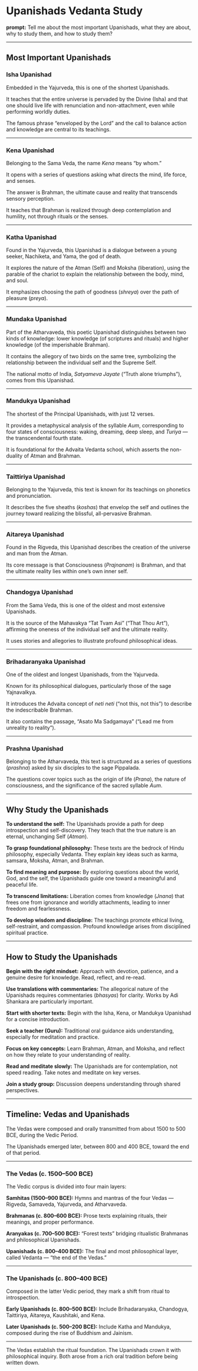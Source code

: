 # Upanishads Vedanta Study

**prompt:** Tell me about the most important Upanishads, what they are about, why to study them, and how to study them?

---

## Most Important Upanishads

### **Isha Upanishad**

Embedded in the Yajurveda, this is one of the shortest Upanishads.

It teaches that the entire universe is pervaded by the Divine (Isha) and that one should live life with renunciation and non-attachment, even while performing worldly duties.

The famous phrase “enveloped by the Lord” and the call to balance action and knowledge are central to its teachings.

---

### **Kena Upanishad**

Belonging to the Sama Veda, the name *Kena* means “by whom.”

It opens with a series of questions asking what directs the mind, life force, and senses.

The answer is Brahman, the ultimate cause and reality that transcends sensory perception.

It teaches that Brahman is realized through deep contemplation and humility, not through rituals or the senses.

---

### **Katha Upanishad**

Found in the Yajurveda, this Upanishad is a dialogue between a young seeker, Nachiketa, and Yama, the god of death.

It explores the nature of the Atman (Self) and Moksha (liberation), using the parable of the chariot to explain the relationship between the body, mind, and soul.

It emphasizes choosing the path of goodness (*shreya*) over the path of pleasure (*preya*).

---

### **Mundaka Upanishad**

Part of the Atharvaveda, this poetic Upanishad distinguishes between two kinds of knowledge:
lower knowledge (of scriptures and rituals) and higher knowledge (of the imperishable Brahman).

It contains the allegory of two birds on the same tree, symbolizing the relationship between the individual self and the Supreme Self.

The national motto of India, *Satyameva Jayate* (“Truth alone triumphs”), comes from this Upanishad.

---

### **Mandukya Upanishad**

The shortest of the Principal Upanishads, with just 12 verses.

It provides a metaphysical analysis of the syllable *Aum*, corresponding to four states of consciousness:
waking, dreaming, deep sleep, and *Turiya* — the transcendental fourth state.

It is foundational for the Advaita Vedanta school, which asserts the non-duality of Atman and Brahman.

---

### **Taittiriya Upanishad**

Belonging to the Yajurveda, this text is known for its teachings on phonetics and pronunciation.

It describes the five sheaths (*koshas*) that envelop the self and outlines the journey toward realizing the blissful, all-pervasive Brahman.

---

### **Aitareya Upanishad**

Found in the Rigveda, this Upanishad describes the creation of the universe and man from the Atman.

Its core message is that Consciousness (*Prajnanam*) is Brahman, and that the ultimate reality lies within one’s own inner self.

---

### **Chandogya Upanishad**

From the Sama Veda, this is one of the oldest and most extensive Upanishads.

It is the source of the Mahavakya “Tat Tvam Asi” (“That Thou Art”), affirming the oneness of the individual self and the ultimate reality.

It uses stories and allegories to illustrate profound philosophical ideas.

---

### **Brihadaranyaka Upanishad**

One of the oldest and longest Upanishads, from the Yajurveda.

Known for its philosophical dialogues, particularly those of the sage Yajnavalkya.

It introduces the Advaita concept of *neti neti* (“not this, not this”) to describe the indescribable Brahman.

It also contains the passage, “Asato Ma Sadgamaya” (“Lead me from unreality to reality”).

---

### **Prashna Upanishad**

Belonging to the Atharvaveda, this text is structured as a series of questions (*prashna*) asked by six disciples to the sage Pippalada.

The questions cover topics such as the origin of life (*Prana*), the nature of consciousness, and the significance of the sacred syllable *Aum*.

---

## Why Study the Upanishads

**To understand the self:**
The Upanishads provide a path for deep introspection and self-discovery.
They teach that the true nature is an eternal, unchanging Self (*Atman*).

**To grasp foundational philosophy:**
These texts are the bedrock of Hindu philosophy, especially Vedanta.
They explain key ideas such as karma, samsara, Moksha, Atman, and Brahman.

**To find meaning and purpose:**
By exploring questions about the world, God, and the self, the Upanishads guide one toward a meaningful and peaceful life.

**To transcend limitations:**
Liberation comes from knowledge (*Jnana*) that frees one from ignorance and worldly attachments, leading to inner freedom and fearlessness.

**To develop wisdom and discipline:**
The teachings promote ethical living, self-restraint, and compassion.
Profound knowledge arises from disciplined spiritual practice.

---

## How to Study the Upanishads

**Begin with the right mindset:**
Approach with devotion, patience, and a genuine desire for knowledge.
Read, reflect, and re-read.

**Use translations with commentaries:**
The allegorical nature of the Upanishads requires commentaries (*bhasyas*) for clarity.
Works by Adi Shankara are particularly important.

**Start with shorter texts:**
Begin with the Isha, Kena, or Mandukya Upanishad for a concise introduction.

**Seek a teacher (Guru):**
Traditional oral guidance aids understanding, especially for meditation and practice.

**Focus on key concepts:**
Learn Brahman, Atman, and Moksha, and reflect on how they relate to your understanding of reality.

**Read and meditate slowly:**
The Upanishads are for contemplation, not speed reading.
Take notes and meditate on key verses.

**Join a study group:**
Discussion deepens understanding through shared perspectives.

---

## Timeline: Vedas and Upanishads

The Vedas were composed and orally transmitted from about 1500 to 500 BCE, during the Vedic Period.

The Upanishads emerged later, between 800 and 400 BCE, toward the end of that period.

---

### **The Vedas (c. 1500–500 BCE)**

The Vedic corpus is divided into four main layers:

**Samhitas (1500–900 BCE):**
Hymns and mantras of the four Vedas — Rigveda, Samaveda, Yajurveda, and Atharvaveda.

**Brahmanas (c. 800–600 BCE):**
Prose texts explaining rituals, their meanings, and proper performance.

**Aranyakas (c. 700–500 BCE):**
“Forest texts” bridging ritualistic Brahmanas and philosophical Upanishads.

**Upanishads (c. 800–400 BCE):**
The final and most philosophical layer, called Vedanta — “the end of the Vedas.”

---

### **The Upanishads (c. 800–400 BCE)**

Composed in the latter Vedic period, they mark a shift from ritual to introspection.

**Early Upanishads (c. 800–500 BCE):**
Include Brihadaranyaka, Chandogya, Taittiriya, Aitareya, Kaushitaki, and Kena.

**Later Upanishads (c. 500–200 BCE):**
Include Katha and Mandukya, composed during the rise of Buddhism and Jainism.

---

The Vedas establish the ritual foundation.
The Upanishads crown it with philosophical inquiry.
Both arose from a rich oral tradition before being written down.
